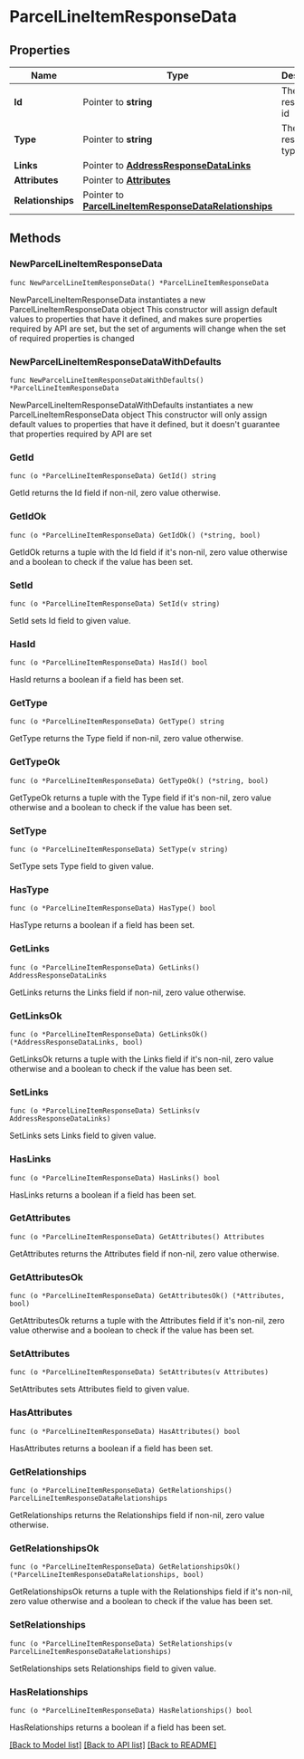 # ParcelLineItemResponseData

## Properties

Name | Type | Description | Notes
------------ | ------------- | ------------- | -------------
**Id** | Pointer to **string** | The resource&#39;s id | [optional] 
**Type** | Pointer to **string** | The resource&#39;s type | [optional] 
**Links** | Pointer to [**AddressResponseDataLinks**](AddressResponseDataLinks.md) |  | [optional] 
**Attributes** | Pointer to [**Attributes**](Attributes.md) |  | [optional] 
**Relationships** | Pointer to [**ParcelLineItemResponseDataRelationships**](ParcelLineItemResponseDataRelationships.md) |  | [optional] 

## Methods

### NewParcelLineItemResponseData

`func NewParcelLineItemResponseData() *ParcelLineItemResponseData`

NewParcelLineItemResponseData instantiates a new ParcelLineItemResponseData object
This constructor will assign default values to properties that have it defined,
and makes sure properties required by API are set, but the set of arguments
will change when the set of required properties is changed

### NewParcelLineItemResponseDataWithDefaults

`func NewParcelLineItemResponseDataWithDefaults() *ParcelLineItemResponseData`

NewParcelLineItemResponseDataWithDefaults instantiates a new ParcelLineItemResponseData object
This constructor will only assign default values to properties that have it defined,
but it doesn't guarantee that properties required by API are set

### GetId

`func (o *ParcelLineItemResponseData) GetId() string`

GetId returns the Id field if non-nil, zero value otherwise.

### GetIdOk

`func (o *ParcelLineItemResponseData) GetIdOk() (*string, bool)`

GetIdOk returns a tuple with the Id field if it's non-nil, zero value otherwise
and a boolean to check if the value has been set.

### SetId

`func (o *ParcelLineItemResponseData) SetId(v string)`

SetId sets Id field to given value.

### HasId

`func (o *ParcelLineItemResponseData) HasId() bool`

HasId returns a boolean if a field has been set.

### GetType

`func (o *ParcelLineItemResponseData) GetType() string`

GetType returns the Type field if non-nil, zero value otherwise.

### GetTypeOk

`func (o *ParcelLineItemResponseData) GetTypeOk() (*string, bool)`

GetTypeOk returns a tuple with the Type field if it's non-nil, zero value otherwise
and a boolean to check if the value has been set.

### SetType

`func (o *ParcelLineItemResponseData) SetType(v string)`

SetType sets Type field to given value.

### HasType

`func (o *ParcelLineItemResponseData) HasType() bool`

HasType returns a boolean if a field has been set.

### GetLinks

`func (o *ParcelLineItemResponseData) GetLinks() AddressResponseDataLinks`

GetLinks returns the Links field if non-nil, zero value otherwise.

### GetLinksOk

`func (o *ParcelLineItemResponseData) GetLinksOk() (*AddressResponseDataLinks, bool)`

GetLinksOk returns a tuple with the Links field if it's non-nil, zero value otherwise
and a boolean to check if the value has been set.

### SetLinks

`func (o *ParcelLineItemResponseData) SetLinks(v AddressResponseDataLinks)`

SetLinks sets Links field to given value.

### HasLinks

`func (o *ParcelLineItemResponseData) HasLinks() bool`

HasLinks returns a boolean if a field has been set.

### GetAttributes

`func (o *ParcelLineItemResponseData) GetAttributes() Attributes`

GetAttributes returns the Attributes field if non-nil, zero value otherwise.

### GetAttributesOk

`func (o *ParcelLineItemResponseData) GetAttributesOk() (*Attributes, bool)`

GetAttributesOk returns a tuple with the Attributes field if it's non-nil, zero value otherwise
and a boolean to check if the value has been set.

### SetAttributes

`func (o *ParcelLineItemResponseData) SetAttributes(v Attributes)`

SetAttributes sets Attributes field to given value.

### HasAttributes

`func (o *ParcelLineItemResponseData) HasAttributes() bool`

HasAttributes returns a boolean if a field has been set.

### GetRelationships

`func (o *ParcelLineItemResponseData) GetRelationships() ParcelLineItemResponseDataRelationships`

GetRelationships returns the Relationships field if non-nil, zero value otherwise.

### GetRelationshipsOk

`func (o *ParcelLineItemResponseData) GetRelationshipsOk() (*ParcelLineItemResponseDataRelationships, bool)`

GetRelationshipsOk returns a tuple with the Relationships field if it's non-nil, zero value otherwise
and a boolean to check if the value has been set.

### SetRelationships

`func (o *ParcelLineItemResponseData) SetRelationships(v ParcelLineItemResponseDataRelationships)`

SetRelationships sets Relationships field to given value.

### HasRelationships

`func (o *ParcelLineItemResponseData) HasRelationships() bool`

HasRelationships returns a boolean if a field has been set.


[[Back to Model list]](../README.md#documentation-for-models) [[Back to API list]](../README.md#documentation-for-api-endpoints) [[Back to README]](../README.md)


